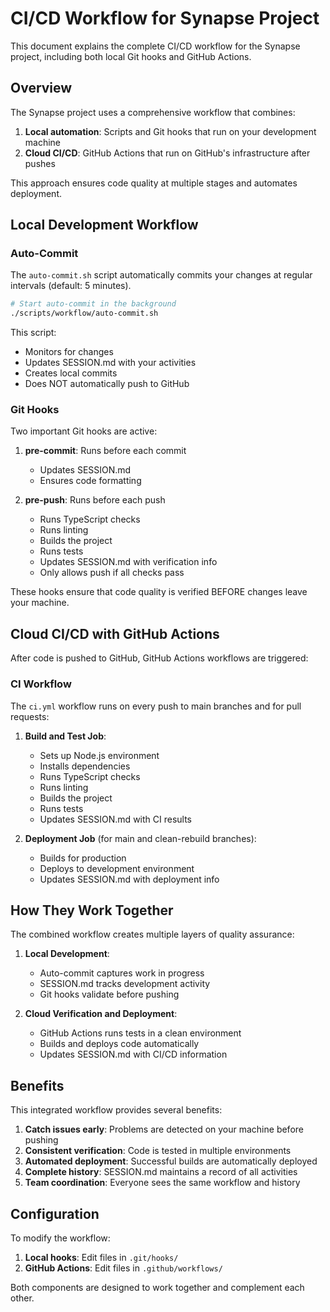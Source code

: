 # CI/CD Workflow for Synapse Project

This document explains the complete CI/CD workflow for the Synapse project, including both local Git hooks and GitHub Actions.

## Overview

The Synapse project uses a comprehensive workflow that combines:

1. **Local automation**: Scripts and Git hooks that run on your development machine
2. **Cloud CI/CD**: GitHub Actions that run on GitHub's infrastructure after pushes

This approach ensures code quality at multiple stages and automates deployment.

## Local Development Workflow

### Auto-Commit

The `auto-commit.sh` script automatically commits your changes at regular intervals (default: 5 minutes).

```bash
# Start auto-commit in the background
./scripts/workflow/auto-commit.sh
```

This script:
- Monitors for changes
- Updates SESSION.md with your activities
- Creates local commits
- Does NOT automatically push to GitHub

### Git Hooks

Two important Git hooks are active:

1. **pre-commit**: Runs before each commit
   - Updates SESSION.md
   - Ensures code formatting

2. **pre-push**: Runs before each push
   - Runs TypeScript checks
   - Runs linting
   - Builds the project
   - Runs tests
   - Updates SESSION.md with verification info
   - Only allows push if all checks pass

These hooks ensure that code quality is verified BEFORE changes leave your machine.

## Cloud CI/CD with GitHub Actions

After code is pushed to GitHub, GitHub Actions workflows are triggered:

### CI Workflow

The `ci.yml` workflow runs on every push to main branches and for pull requests:

1. **Build and Test Job**:
   - Sets up Node.js environment
   - Installs dependencies
   - Runs TypeScript checks
   - Runs linting
   - Builds the project
   - Runs tests
   - Updates SESSION.md with CI results

2. **Deployment Job** (for main and clean-rebuild branches):
   - Builds for production
   - Deploys to development environment
   - Updates SESSION.md with deployment info

## How They Work Together

The combined workflow creates multiple layers of quality assurance:

1. **Local Development**:
   - Auto-commit captures work in progress
   - SESSION.md tracks development activity
   - Git hooks validate before pushing

2. **Cloud Verification and Deployment**:
   - GitHub Actions runs tests in a clean environment
   - Builds and deploys code automatically
   - Updates SESSION.md with CI/CD information

## Benefits

This integrated workflow provides several benefits:

1. **Catch issues early**: Problems are detected on your machine before pushing
2. **Consistent verification**: Code is tested in multiple environments
3. **Automated deployment**: Successful builds are automatically deployed
4. **Complete history**: SESSION.md maintains a record of all activities
5. **Team coordination**: Everyone sees the same workflow and history

## Configuration

To modify the workflow:

1. **Local hooks**: Edit files in `.git/hooks/`
2. **GitHub Actions**: Edit files in `.github/workflows/`

Both components are designed to work together and complement each other.